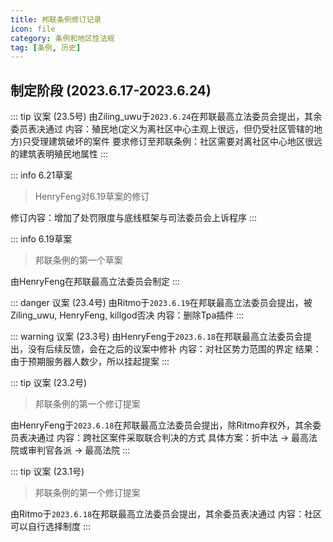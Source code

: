 ```yaml
---
title: 邦联条例修订记录
icon: file
category: 条例和地区性法规
tag: [条例, 历史]
---
```


## 制定阶段 (2023.6.17-2023.6.24)

::: tip 议案 (23.5号)
由Ziling_uwu于`2023.6.24`在邦联最高立法委员会提出，其余委员表决通过
内容：殖民地(定义为离社区中心主观上很远，但仍受社区管辖的地方)只受理建筑破坏的案件
要求修订至邦联条例：社区需要对离社区中心地区很远的建筑表明殖民地属性
:::

::: info 6.21草案
> HenryFeng对6.19草案的修订

修订内容：增加了处罚限度与底线框架与司法委员会上诉程序
:::

::: info 6.19草案
> 邦联条例的第一个草案

由HenryFeng在邦联最高立法委员会制定
:::

::: danger 议案 (23.4号)
由Ritmo于`2023.6.19`在邦联最高立法委员会提出，被Ziling_uwu, HenryFeng, killgod否决
内容：删除Tpa插件
:::

::: warning 议案 (23.3号)
由HenryFeng于`2023.6.18`在邦联最高立法委员会提出，没有后续反馈，会在之后的议案中修补
内容：对社区势力范围的界定
结果：由于预期服务器人数少，所以挂起提案
:::

::: tip 议案 (23.2号)
> 邦联条例的第一个修订提案

由HenryFeng于`2023.6.18`在邦联最高立法委员会提出，除Ritmo弃权外，其余委员表决通过
内容：跨社区案件采取联合判决的方式
具体方案：折中法 -> 最高法院或审判官各派 -> 最高法院
:::

::: tip 议案 (23.1号)
> 邦联条例的第一个修订提案

由Ritmo于`2023.6.18`在邦联最高立法委员会提出，其余委员表决通过
内容：社区可以自行选择制度
:::
